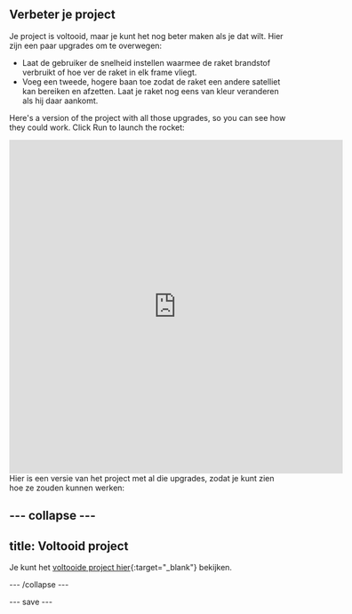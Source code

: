 ## Verbeter je project
Je project is voltooid, maar je kunt het nog beter maken als je dat wilt. Hier zijn een paar upgrades om te overwegen:

 + Laat de gebruiker de snelheid instellen waarmee de raket brandstof verbruikt of hoe ver de raket in elk frame vliegt.
 + Voeg een tweede, hogere baan toe zodat de raket een andere satelliet kan bereiken en afzetten. Laat je raket nog eens van kleur veranderen als hij daar aankomt.

Here's a version of the project with all those upgrades, so you can see how they could work. Click Run to launch the rocket:

<iframe src="https://editor.raspberrypi.org/en/embed/viewer/rocket-launch-upgrade" width="600" height="600" frameborder="0" marginwidth="0" marginheight="0" allowfullscreen>
</iframe> Hier is een versie van het project met al die upgrades, zodat je kunt zien hoe ze zouden kunnen werken:

--- collapse ---
---
title: Voltooid project
---

Je kunt het [voltooide project hier](https://trinket.io/python/ff750578b1){:target="_blank"} bekijken.

--- /collapse ---

--- save ---
